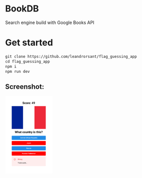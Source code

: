 # BookDB 
Search engine build with Google Books API

# Get started
```
git clone https://github.com/leandrorsant/flag_guessing_app
cd flag_guessing_app
npm i
npm run dev
```

## Screenshot:
<img src="https://raw.githubusercontent.com/leandrorsant/flag_guessing_app/master/app/components/screenshots/Screenshot_20231015-100943-037.png" width=30% height=30%>
</div>